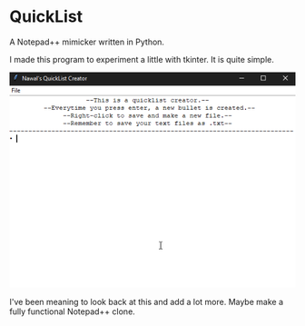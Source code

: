# QuickList
A Notepad++ mimicker written in Python.

I made this program to experiment a little with tkinter. It is quite simple.

![QuickList Demo](demo/quicklistDemo.gif)

I've been meaning to look back at this and add a lot more. Maybe make a fully functional Notepad++ clone.
